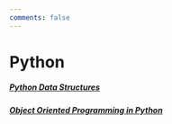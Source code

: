 ```yaml
---
comments: false
---
```




# Python

##### [Python Data Structures](1_data_structures)

##### [Object Oriented Programming in Python](4_oops_concept)

